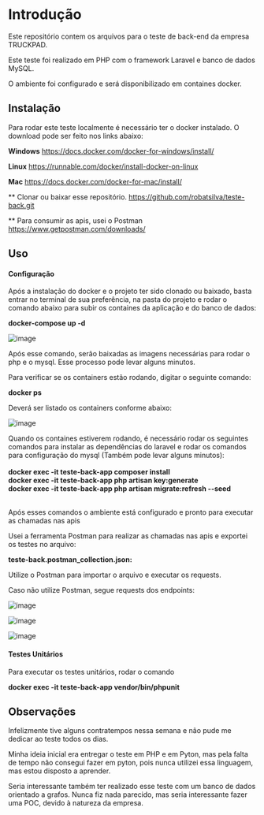 # Introdução

Este repositório contem os arquivos para o teste de back-end da empresa TRUCKPAD.

Este teste foi realizado em PHP com o framework Laravel e banco de dados MySQL.

O ambiente foi configurado e será disponibilizado em containes docker.

## Instalação

Para rodar este teste localmente é necessário ter o docker instalado. O download pode ser feito nos links abaixo:

<b>Windows</b>
https://docs.docker.com/docker-for-windows/install/

<b>Linux</b>
https://runnable.com/docker/install-docker-on-linux

<b>Mac</b>
https://docs.docker.com/docker-for-mac/install/

** Clonar ou baixar esse repositório.
https://github.com/robatsilva/teste-back.git

** Para consumir as apis, usei o Postman
https://www.getpostman.com/downloads/

## Uso
#### Configuração
Após a instalação do docker e o projeto ter sido clonado ou baixado, basta entrar no terminal de sua preferência, na pasta do projeto e rodar o comando abaixo para subir os containes da aplicação e do banco de dados:

<b>docker-compose up -d</b>

![image](https://user-images.githubusercontent.com/10313588/59148258-c7d5d180-89dc-11e9-8c8b-b6c2efa1b76b.png)

Após esse comando, serão baixadas as imagens necessárias para rodar o php e o mysql. Esse processo pode levar alguns minutos.

Para verificar se os containers estão rodando, digitar o seguinte comando:

<b>docker ps</b>

Deverá ser listado os containers conforme abaixo:

![image](https://user-images.githubusercontent.com/10313588/59148264-e936bd80-89dc-11e9-8d3a-cf50f02dfb1b.png)

Quando os containes estiverem rodando, é necessário rodar os seguintes comandos para instalar as dependências do laravel e rodar os comandos para configuração do mysql (Também pode levar alguns minutos):<br><br>
<b>
    docker exec -it teste-back-app composer install<br>
    docker exec -it teste-back-app php artisan key:generate<br>
    docker exec -it teste-back-app php artisan migrate:refresh --seed<br>
</b>
<br>

Após esses comandos o ambiente está configurado e pronto para executar as chamadas nas apis

Usei a ferramenta Postman para realizar as chamadas nas apis e exportei os testes no arquivo:

<b>teste-back.postman_collection.json:</b>

Utilize o Postman para importar o arquivo e executar os requests.

Caso não utilize Postman, segue requests dos endpoints:

![image](https://user-images.githubusercontent.com/10313588/59148293-7a0d9900-89dd-11e9-8ca1-6eb5e4ac6fed.png)

![image](https://user-images.githubusercontent.com/10313588/59148311-b3460900-89dd-11e9-950b-a20a54d33c0b.png)

![image](https://user-images.githubusercontent.com/10313588/59148320-c6f16f80-89dd-11e9-8c08-c35888456055.png)


#### Testes Unitários
Para executar os testes unitários, rodar o comando

<b>docker exec -it teste-back-app vendor/bin/phpunit</b>

## Observações
Infelizmente tive alguns contratempos nessa semana e não pude me dedicar ao teste todos os dias.

Minha ideia inicial era entregar o teste em PHP e em Pyton, mas pela falta de tempo não consegui fazer em pyton, pois nunca utilizei essa linguagem, mas estou disposto a aprender.

Seria interessante também ter realizado esse teste com um banco de dados orientado a grafos. Nunca fiz nada parecido, mas seria interessante fazer uma POC, devido à natureza da empresa.

